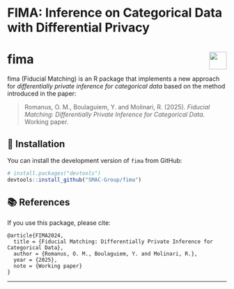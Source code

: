 FIMA: Inference on Categorical Data with Differential Privacy
================

<!-- README.md for GitHub -->

# fima <img src="https://img.shields.io/badge/R-FIMA-blue.svg" align="right" height="40"/>

fima (Fiducial Matching) is an R package that implements a new approach
for *differentially private inference for categorical data* based on the
method introduced in the paper:

> Romanus, O. M., Boulaguiem, Y. and Molinari, R. (2025). *Fiducial
> Matching: Differentially Private Inference for Categorical Data*.
> Working paper.

## 🔧 Installation

You can install the development version of `fima` from GitHub:

``` r
# install.packages("devtools")
devtools::install_github("SMAC-Group/fima")
```

## 📚 References

If you use this package, please cite:

    @article{FIMA2024,
      title = {Fiducial Matching: Differentially Private Inference for Categorical Data},
      author = {Romanus, O. M., Boulaguiem, Y. and Molinari, R.},
      year = {2025},
      note = {Working paper}
    }

------------------------------------------------------------------------

